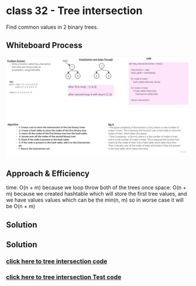# class 32 - Tree intersection

Find common values in 2 binary trees.

## Whiteboard Process
<!-- Embedded whiteboard image -->
![whiteboard](../assest/treeintersection.jpg)

## Approach & Efficiency

time: O(n + m) because we loop throw both of the trees once
space: O(n + m) because we created hashtable which will store the first tree values, and we have values values which can be the min(n, m) so in worse case it will be O(n + m)

## Solution

## Solution
### [click here to tree intersection code](./tree_intersection.py)
### [click here to tree intersection Test code](../tests/test_hash_intersection.py)